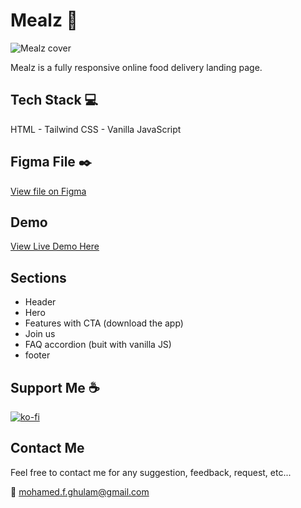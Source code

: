 # Mealz :watermelon:

![Mealz cover](https://user-images.githubusercontent.com/99144223/188871605-7b4bf970-a4fa-45e6-9675-aad2c8ec6826.png)


Mealz is a fully responsive online food delivery landing page.


## Tech Stack :computer:

HTML - Tailwind CSS - Vanilla JavaScript

## Figma File :black_nib:
[View file on Figma](https://www.figma.com/file/1145077165519082651)

## Demo
[View Live Demo Here](https://mfg888.github.io/Mealz/)

## Sections
* Header
* Hero
* Features with CTA (download the app)
* Join us
* FAQ accordion (buit with vanilla JS)
* footer

## Support Me :coffee:
[![ko-fi](https://ko-fi.com/img/githubbutton_sm.svg)](https://ko-fi.com/N4N06PSKO)

## Contact Me
Feel free to contact me for any suggestion, feedback, request, etc...

:e-mail: mohamed.f.ghulam@gmail.com
